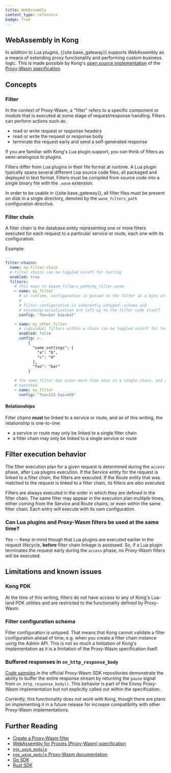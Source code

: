 ```yaml
---
title: WebAssembly
content_type: reference
badge: free
---
```


## WebAssembly in Kong

In addition to Lua plugins, {{site.base_gateway}} supports WebAssembly as a
means of extending proxy functionality and performing custom business logic.
This is made possible by Kong's [open source implementation](https://github.com/Kong/ngx_wasm_module) of
the [Proxy-Wasm specification](https://github.com/proxy-wasm/spec).

## Concepts

### Filter

In the context of Proxy-Wasm, a "filter" refers to a specific component or
module that is executed at some stage of request/response handling. Filters can
perform actions such as:

* read or write request or response headers
* read or write the request or response body
* terminate the request early and send a self-generated response

If you are familiar with Kong's Lua plugin support, you can think of filters
as semi-analogous to plugins.

Filters differ from Lua plugins in their file format at runtime. A Lua plugin
typically spans several different Lua source code files, all packaged and
deployed in text format. Filters must be compiled from source code
into a single binary file with the `.wasm` extension.

In order to be usable in {{site.base_gateway}}, all filter files must be present
on disk in a single directory, denoted by the `wasm_filters_path` configuration
directive.

### Filter chain

A filter chain is the database entity representing one or more filters executed
for each request to a particular service or route, each one with its
configuration.

Example:

```yaml
---
filter-chains:
  name: my-filter-chain
  # filter chains can be toggled on/off for testing
  enabled: true
  filters:
    # this maps to $wasm_filters_path/my_filter.wasm
    - name: my_filter
      # at runtime, configuration is passed to the filter as a byte array
      #
      # filter configuration is inherently untyped--schema and
      # encoding/serialization are left up to the filter code itself
      config: "foo=bar baz=bat"

    - name: my_other_filter
      # individual filters within a chain can be toggled on/off for testing
      enabled: false
      config: >-
          {
            "some_settings": {
              "a": "b",
              "c": "d"
            },
            "foo": "bar"
          }

    # the same filter may occur more than once in a single chain, and all   entries will be
    # executed
    - name: my_filter
      config: "foo=123 baz=456"
```


#### Relationships

Filter chains **must** be linked to a service or route, and as of this writing,
the relationship is one-to-one:

* a service or route may only be linked to a single filter chain
* a filter chain may only be linked to a single service or route

## Filter execution behavior

The filter execution plan for a given request is determined during the `access`
phase, after Lua plugins execution. If the Service entity for the request
is linked to a filter chain, the filters are executed. If the Route entity that
was matched to the request is linked to a filter chain, its filters are _also_
executed.

Filters are always executed in the order in which they are defined in the filter
chain. The same filter may appear in the execution plan multiple times, either coming from the Service and Route chains, or even within the same filter chain. Each entry will execute with its own configuration.

### Can Lua plugins and Proxy-Wasm filters be used at the same time?

Yes -- Keep in mind though that Lua plugins are executed earlier in the request
lifecycle, **before** filter chain linkage is assessed. So, if a Lua plugin
terminates the request early during the `access` phase, no Proxy-Wasm filters will
be executed.

## Limitations and known issues

### Kong PDK

At the time of this writing, filters do not have access to any of Kong's
Lua-land PDK utilities and are restricted to the functionality defined by
Proxy-Wasm.

### Filter configuration schema

Filter configuration is untyped. That means that Kong
cannot validate a filter configuration ahead of time, e.g. when you create a
filter chain instance using the Admin API. This is not so much a limitation of
Kong's implementation as it is a limitation of the Proxy-Wasm
specification itself.

### Buffered responses in `on_http_response_body`

[Code samples](https://github.com/proxy-wasm/proxy-wasm-rust-sdk/blob/v0.2.1/examples/http_body/src/lib.rs#L52-L56) in the official Proxy-Wasm SDK
repositories demonstrate the ability to buffer the entire response stream by
returning the `pause` signal from `on_http_response_body()`. This behavior is
part of the Envoy Proxy-Wasm implementation but not explicitly called out within
the specification.

Currently, this functionality does not work with Kong, though there are plans on
implementing it in a future release for increase compatibility with other
Proxy-Wasm implementations.

## Further Reading

* [Create a Proxy-Wasm filter](/gateway/latest/plugin-development/wasm)
* [WebAssembly for Proxies (Proxy-Wasm) specification](https://github.com/proxy-wasm/spec)
* [`ngx_wasm_module`](https://github.com/Kong/ngx_wasm_module)
* [`ngx_wasm_module` Proxy-Wasm documentation](https://github.com/Kong/ngx_wasm_module/blob/main/docs/PROXY_WASM.md)
* [Go SDK](https://github.com/tetratelabs/proxy-wasm-go-sdk/)
* [Rust SDK](https://github.com/proxy-wasm/proxy-wasm-rust-sdk/)
